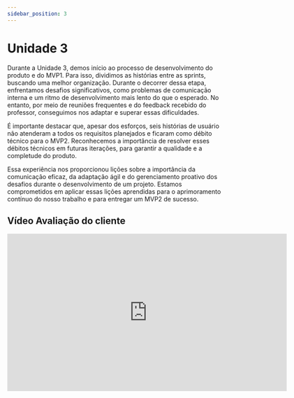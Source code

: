 ```yaml
---
sidebar_position: 3
---
```


# Unidade 3

Durante a Unidade 3, demos início ao processo de desenvolvimento do produto e do MVP1. Para isso, dividimos as histórias entre as sprints, buscando uma melhor organização. Durante o decorrer dessa etapa, enfrentamos desafios significativos, como problemas de comunicação interna e um ritmo de desenvolvimento mais lento do que o esperado. No entanto, por meio de reuniões frequentes e do feedback recebido do professor, conseguimos nos adaptar e superar essas dificuldades.

É importante destacar que, apesar dos esforços, seis histórias de usuário não atenderam a todos os requisitos planejados e ficaram como débito técnico para o MVP2. Reconhecemos a importância de resolver esses débitos técnicos em futuras iterações, para garantir a qualidade e a completude do produto.

Essa experiência nos proporcionou lições sobre a importância da comunicação eficaz, da adaptação ágil e do gerenciamento proativo dos desafios durante o desenvolvimento de um projeto. Estamos comprometidos em aplicar essas lições aprendidas para o aprimoramento contínuo do nosso trabalho e para entregar um MVP2 de sucesso.

## Vídeo Avaliação do cliente

<iframe src="https://unbbr-my.sharepoint.com/personal/211041099_aluno_unb_br/_layouts/15/embed.aspx?UniqueId=45dd02af-5148-422e-bff5-817bb42abc05&embed=%7B%22ust%22%3Atrue%2C%22hv%22%3A%22CopyEmbedCode%22%7D&referrer=StreamWebApp&referrerScenario=EmbedDialog.Create" width="640" height="360" frameborder="0" scrolling="no" allowfullscreen title="WhatsApp Video 2023-06-12 at 22.15.46.mp4"></iframe>
